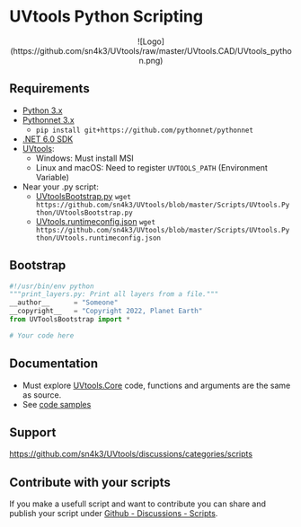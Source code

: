 # UVtools Python Scripting

<p style="text-align: center;">
![Logo](https://github.com/sn4k3/UVtools/raw/master/UVtools.CAD/UVtools_python.png)
</p>

## Requirements

- [Python 3.x](https://www.python.org/downloads)
- [Pythonnet 3.x](https://github.com/pythonnet/pythonnet)
  - `pip install git+https://github.com/pythonnet/pythonnet`
- [.NET 6.0 SDK](https://dotnet.microsoft.com/en-us/download/dotnet/6.0)
- [UVtools](https://github.com/sn4k3/UVtools/releases/latest):
  - Windows: Must install MSI
  - Linux and macOS: Need to register `UVTOOLS_PATH` (Environment Variable)
- Near your .py script:
  - [UVtoolsBootstrap.py](https://github.com/sn4k3/UVtools/blob/master/Scripts/UVtools.Python/UVtoolsBootstrap.py)
  `wget https://github.com/sn4k3/UVtools/blob/master/Scripts/UVtools.Python/UVtoolsBootstrap.py`
  - [UVtools.runtimeconfig.json](https://github.com/sn4k3/UVtools/blob/master/Scripts/UVtools.Python/UVtools.runtimeconfig.json)
  `wget https://github.com/sn4k3/UVtools/blob/master/Scripts/UVtools.Python/UVtools.runtimeconfig.json`

## Bootstrap

```python
#!/usr/bin/env python
"""print_layers.py: Print all layers from a file."""
__author__      = "Someone"
__copyright__   = "Copyright 2022, Planet Earth"
from UVToolsBootstrap import *

# Your code here
```


## Documentation

- Must explore [UVtools.Core](https://github.com/sn4k3/UVtools/tree/master/UVtools.Core) code, functions and arguments 
are the same as source.
- See [code samples](https://github.com/sn4k3/UVtools/tree/master/Scripts/UVtools.Python) 

## Support
https://github.com/sn4k3/UVtools/discussions/categories/scripts

## Contribute with your scripts
If you make a usefull script and want to contribute you can share and publish your script under 
[Github - Discussions - Scripts](https://github.com/sn4k3/UVtools/discussions/categories/scripts). 